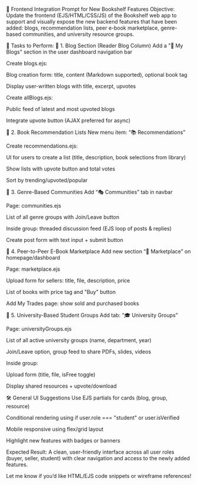 🧠 Frontend Integration Prompt for New Bookshelf Features
Objective:
Update the frontend (EJS/HTML/CSS/JS) of the Bookshelf web app to support and visually expose the new backend features that have been added: blogs, recommendation lists, peer e-book marketplace, genre-based communities, and university resource groups.

🔧 Tasks to Perform:
📌 1. Blog Section (Reader Blog Column)
Add a "📖 My Blogs" section in the user dashboard navigation bar

Create blogs.ejs:

Blog creation form: title, content (Markdown supported), optional book tag

Display user-written blogs with title, excerpt, upvotes

Create allBlogs.ejs:

Public feed of latest and most upvoted blogs

Integrate upvote button (AJAX preferred for async)

📌 2. Book Recommendation Lists
New menu item: “📚 Recommendations”

Create recommendations.ejs:

UI for users to create a list (title, description, book selections from library)

Show lists with upvote button and total votes

Sort by trending/upvoted/popular

📌 3. Genre-Based Communities
Add “🎭 Communities” tab in navbar

Page: communities.ejs

List of all genre groups with Join/Leave button

Inside group: threaded discussion feed (EJS loop of posts & replies)

Create post form with text input + submit button

📌 4. Peer-to-Peer E-Book Marketplace
Add new section “💸 Marketplace” on homepage/dashboard

Page: marketplace.ejs

Upload form for sellers: title, file, description, price

List of books with price tag and "Buy" button

Add My Trades page: show sold and purchased books

📌 5. University-Based Student Groups
Add tab: “🎓 University Groups”

Page: universityGroups.ejs

List of all active university groups (name, department, year)

Join/Leave option, group feed to share PDFs, slides, videos

Inside group:

Upload form (title, file, isFree toggle)

Display shared resources + upvote/download

🛠️ General UI Suggestions
Use EJS partials for cards (blog, group, resource)

Conditional rendering using if user.role === "student" or user.isVerified

Mobile responsive using flex/grid layout

Highlight new features with badges or banners

Expected Result:
A clean, user-friendly interface across all user roles (buyer, seller, student) with clear navigation and access to the newly added features.

Let me know if you’d like HTML/EJS code snippets or wireframe references!
